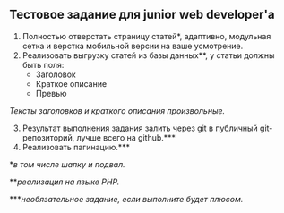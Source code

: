 ## Тестовое задание для junior web developer'а
1) Полностью отверстать страницу статей*, адаптивно, модульная сетка и верстка мобильной версии на ваше усмотрение.
2) Реализовать выгрузку статей из базы данных**, у статьи должны быть поля:
	* Заголовок
	* Краткое описание
	* Превью

*Тексты заголовков и краткого описания произвольные.* 

3) Результат выполнения задания залить через git в публичный git-репозиторий, лучше всего на github.***
4) Реализовать пагинацию.***

**в том числе шапку и подвал.*

***реализация на языке PHP.*

****необязательное задание, если выполните будет плюсом.*
